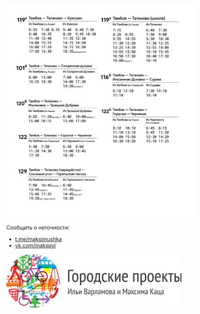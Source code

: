 ![](2-1.png)

Сообщить о неточности:
* [t.me/maksimushka](https://t.me/maksimushka)
* [vk.com/makspvi](https://vk.com/makspvi)

[![При поддержке Горпроектов Тамбов](gp_logo2x.png)](https://tambov.city4people.ru)
